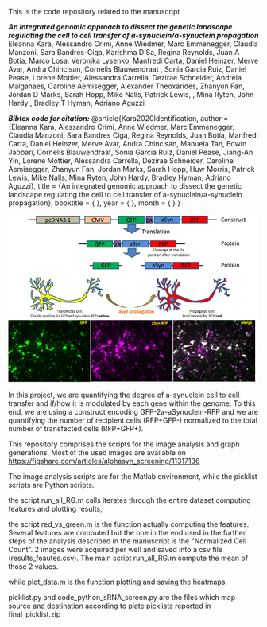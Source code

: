 This is the code repository related to the manuscript 

**_An integrated genomic approach to dissect the genetic landscape regulating the cell to cell transfer of a-synuclein/a-synuclein propagation_** 
Eleanna Kara, Alessandro Crimi, Anne Wiedmer, Marc Emmenegger, Claudia Manzoni,  Sara Bandres-Ciga, Karishma D’Sa, Regina Reynolds, Juan A Botía, Marco Losa, Veronika Lysenko, Manfredi Carta, Daniel Heinzer, Merve Avar, Andra Chincisan, Cornelis Blauwendraat , Sonia Garcia Ruiz, Daniel Pease, Lorene Mottier, Alessandra Carrella, Dezirae Schneider, Andreia Malgahaes, Caroline Aemisegger, Alexander Theoxarides, Zhanyun  Fan, Jordan D Marks, Sarah Hopp, Mike Nalls, Patrick Lewis, , Mina Ryten, John Hardy , Bradley T Hyman, Adriano Aguzzi   

**_Bibtex code for citation:_**
@article{Kara2020Identification, author = {Eleanna Kara, Alessandro Crimi, Anne Wiedmer, Marc Emmenegger, Claudia Manzoni, Sara Bandres Ciga,  Regina Reynolds, Juan Botía, Manfredi Carta, Daniel Heinzer, Merve Avar, Andra Chincisan, Manuela Tan, Edwin Jabbari, Cornelis Blauwendraat, Sonia Garcia Ruiz, Daniel Pease, Jiang-An Yin, Lorene Mottier, Alessandra Carrella, Dezirae Schneider, Caroline Aemisegger, Zhanyun  Fan, Jordan Marks, Sarah Hopp, Huw Morris, Patrick Lewis, Mike Nalls, Mina Ryten, John Hardy, Bradley Hyman, Adriano Aguzzi}, title = {An integrated genomic approach to dissect the genetic landscape regulating the cell to cell transfer of a-synuclein/a-synuclein propagation}, booktitle = {  }, year = {  }, month = {  } }  

![GitHub Logo](screening.png) 

In this project, we are quantifying the degree of a-synuclein cell to cell transfer and if/how it is modulated by each gene within the genome. To this end, we are using a construct encoding GFP-2a-aSynuclein-RFP and we are quantifying the number of recipient cells (RFP+GFP-) normalized to the total number of transfected cells (RFP+GFP+).  

This repository comprises the scripts for the image analysis and graph generations.
Most of the used images are available on https://figshare.com/articles/alphasyn_screening/11317136

The image analysis scripts are for the Matlab environment, while the picklist scripts are Python scripts.

the script run_all_RG.m calls iterates through the entire dataset computing features and plotting results,

the script red_vs_green.m is the function actually computing the features. Several features are computed but the one in the end used in the further steps of the analysis described in the manuscript is the "Normalized Cell Count". 2 images were acquired per well and saved into a csv file (results_feautes.csv). The main script run_all_RG.m compute the mean of those 2 values.

while plot_data.m is the function plotting and saving the heatmaps.

picklist.py and code_python_sRNA_screen.py are the files which map source and destination according to plate picklists reported in final_picklist.zip
